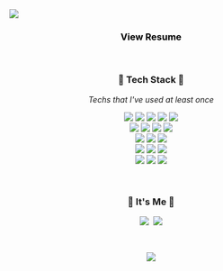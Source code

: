 <img src="https://capsule-render.vercel.app/api?type=Soft&color=7DB249&height=150&section=header&text=BUHEE%20KIM&fontSize=50&animation=twinkling&fontColor=EEEEEE" />


<br>

<h3 align="center">
    <a href="https://www.notion.so/b09a47e0fab94e7aaf2021fed1c94785" style="color: black; text-decoration: none;"> 
	View Resume
    </a>
</h3>

<br>

<h3 align="center"> 💚 Tech Stack 💚</h3>

<p align="center"> <em>Techs that I've used at least once</em> </p>

<p align="center">
  <img src="https://img.shields.io/badge/Java-007396?style=flat-square&logo=Java&logoColor=white&style=flat"/></a>
  <img src="https://img.shields.io/badge/Spring Boot-6DB33F?style=flat-square&logo=Spring&logoColor=white&style=flat"/></a>
  <img src="https://img.shields.io/badge/MySQL-4479A1?style=flat-square&logo=MySQL&logoColor=white&style=flat"/></a>
  <img src="https://img.shields.io/badge/Python-3766AB?style=flat-square&logo=Python&logoColor=white&style=flat"/></a>
  <img src="https://img.shields.io/badge/Flask-000000?style=flat-square&logo=Flask&logoColor=white&style=flat"/></a>
  <br>
  <img src="https://img.shields.io/badge/Node.js-339933?style=flat-square&logo=Node.js&logoColor=white&style=flat"/></a>
  <img src="https://img.shields.io/badge/JavaScript-f7df1e?style=flat-square&logo=javascript&logoColor=white&style=flat"/></a>
  <img src="https://img.shields.io/badge/HTML5-e34f26?style=flat-square&logo=html5&logoColor=white&style=flat"/></a>
  <img src="https://img.shields.io/badge/CSS3-1572B6?style=flat-square&logo=css3&logoColor=white&style=flat"/></a>
  <br>
  <img src="https://img.shields.io/badge/React Native-61DAFB?style=flat-square&logo=React&logoColor=white&style=flat"/></a>
  <img src="https://img.shields.io/badge/Expo-000020?style=flat-square&logo=Expo&logoColor=white&style=flat"/></a>
  <img src="https://img.shields.io/badge/Firebase-FFCA28?style=flat-square&logo=Firebase&logoColor=white&style=flat"/></a>
  <br>
  <img src="https://img.shields.io/badge/AWS-232F3E?style=flat-square&logo=amazon%20AWS&logoColor=white&style=flat"/></a>
  <img src="https://img.shields.io/badge/PyTorch-EE4C2C?style=flat-square&logo=PyTorch&logoColor=white&style=flat"/></a>
  <img src="https://img.shields.io/badge/NumPy-013243?style=flat-square&logo=NumPy&logoColor=white&style=flat"/></a>
  <br>
  <img src="https://img.shields.io/badge/Swagger-85EA2D?style=flat-square&logo=Swagger&logoColor=white&style=flat"/></a>
  <img src="https://img.shields.io/badge/Jira-0052CC?style=flat-square&logo=Jira%20software&logoColor=white&style=flat"/></a>
  <img src="https://img.shields.io/badge/Gitlab-FCA121?style=flat-square&logo=Gitlab&logoColor=white&style=flat"/></a>
</p>
<br>

<h3 align="center"> 💚 It's Me 💚 </h3>
<p align="center">
  <a href="https://velog.io/@buri-1029"><img src="https://img.shields.io/badge/Tech%20Blog-11B48A?style=flat-square&logo=Vimeo&logoColor=white&link=https://velog.io/@buri-1029"/></a>&nbsp
<!--   <a href="https://www.instagram.com/bu._.rii/"><img src="https://img.shields.io/badge/Instagram-E4405F?style=flat-square&logo=Instagram&logoColor=white&link=https://www.instagram.com/bu._.rii/"/></a>&nbsp -->
  <a href="mailto:buhee1029@gmail.com"><img src="https://img.shields.io/badge/Gmail-d14836?style=flat-square&logo=Gmail&logoColor=white&link=buhee1029@gmail.com"/></a>
</p>
<br>

<p align="center">
    <img src="https://github-readme-stats.vercel.app/api?username=buri-1029&show_icons=true&theme=flag-india&count_private=true"/></a>
</p>
